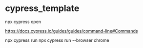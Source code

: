 # cypress_template
npx cypress open

https://docs.cypress.io/guides/guides/command-line#Commands

npx cypress run 
npx cypress run --browser chrome